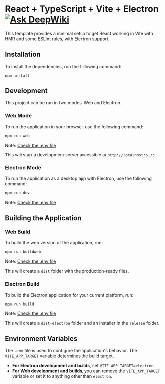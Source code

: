 # React + TypeScript + Vite + Electron [![Ask DeepWiki](https://deepwiki.com/badge.svg)](https://deepwiki.com/metantonio/react-test-ts-nb)

This template provides a minimal setup to get React working in Vite with HMR and some ESLint rules, with Electron support.

## Installation

To install the dependencies, run the following command:

```bash
npm install
```

## Development

This project can be run in two modes: Web and Electron.

### Web Mode

To run the application in your browser, use the following command:

```bash
npm run web
```

Note: [Check the .env file](#environment-variables)

This will start a development server accessible at `http://localhost:5173`.

### Electron Mode

To run the application as a desktop app with Electron, use the following command:

```bash
npm run dev
```

Note: [Check the .env file](#environment-variables)

## Building the Application

### Web Build

To build the web version of the application, run:

```bash
npm run buildweb
```

Note: [Check the .env file](#environment-variables)

This will create a `dist` folder with the production-ready files.

### Electron Build

To build the Electron application for your current platform, run:

```bash
npm run build
```

Note: [Check the .env file](#environment-variables)

This will create a `dist-electron` folder and an installer in the `release` folder.

## Environment Variables

The `.env` file is used to configure the application's behavior. The `VITE_APP_TARGET` variable determines the build target.

- **For Electron development and builds**, set `VITE_APP_TARGET=electron`.
- **For Web development and builds**, you can remove the `VITE_APP_TARGET` variable or set it to anything other than `electron`.
